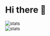 # Hi there 👋

![stats](https://github-readme-stats.vercel.app/api?username=asmadeusx&show_icons=true&theme=dark&disable_animations=true)<br>
![stats](https://github-readme-stats.vercel.app/api/top-langs?username=asmadeusx&layout=compact&card_width=445&theme=dark)

<!--
**asmadeusx/asmadeusx** is a ✨ _special_ ✨ repository because its `README.md` (this file) appears on your GitHub profile.

Here are some ideas to get you started:

- 🔭 I’m currently working on ...
- 🌱 I’m currently learning ...
- 👯 I’m looking to collaborate on ...
- 🤔 I’m looking for help with ...
- 💬 Ask me about ...
- 📫 How to reach me: ...
- 😄 Pronouns: ...
- ⚡ Fun fact: ...
-->
